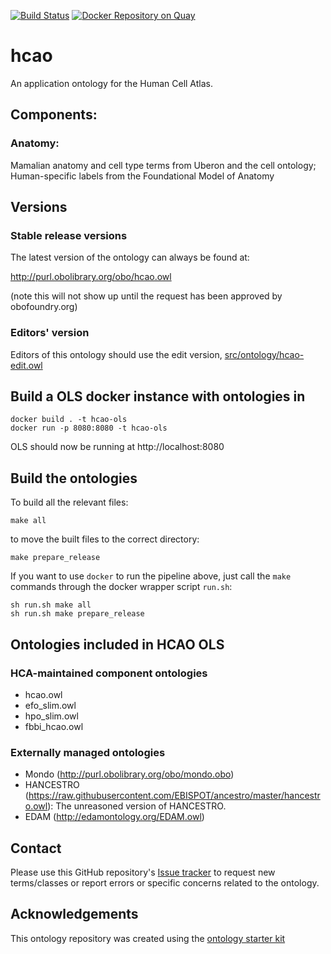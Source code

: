 [![Build Status](https://travis-ci.org/HumanCellAtlas/ontology.svg?branch=master)](https://travis-ci.org/HumanCellAtlas/ontology)
[![Docker Repository on Quay](https://quay.io/repository/humancellatlas/ontology/status "Docker Repository on Quay")](https://quay.io/repository/humancellatlas/ontology)

# hcao

An application ontology for the Human Cell Atlas.  

## Components: 

### Anatomy:

Mamalian anatomy and cell type terms from Uberon and the cell ontology;  Human-specific labels from the Foundational Model of Anatomy

## Versions

### Stable release versions

The latest version of the ontology can always be found at:

http://purl.obolibrary.org/obo/hcao.owl

(note this will not show up until the request has been approved by obofoundry.org)

### Editors' version

Editors of this ontology should use the edit version, [src/ontology/hcao-edit.owl](src/ontology/hcao-edit.owl)

## Build a OLS docker instance with ontologies in

```
docker build . -t hcao-ols
docker run -p 8080:8080 -t hcao-ols 
``` 

OLS should now be running at http://localhost:8080

## Build the ontologies

To build all the relevant files:

```
make all
```

to move the built files to the correct directory:

```
make prepare_release
```

If you want to use `docker` to run the pipeline above, just call the `make` commands through the docker wrapper script `run.sh`:

```
sh run.sh make all
sh run.sh make prepare_release
```

## Ontologies included in HCAO OLS

### HCA-maintained component ontologies

- hcao.owl
- efo_slim.owl
- hpo_slim.owl
- fbbi_hcao.owl

### Externally managed ontologies

- Mondo (http://purl.obolibrary.org/obo/mondo.obo)
- HANCESTRO (https://raw.githubusercontent.com/EBISPOT/ancestro/master/hancestro.owl): The unreasoned version of HANCESTRO.
- EDAM (http://edamontology.org/EDAM.owl)


## Contact

Please use this GitHub repository's [Issue tracker](https://github.com/HumanCellAtlas/ontology/issues) to request new terms/classes or report errors or specific concerns related to the ontology.

## Acknowledgements

This ontology repository was created using the [ontology starter kit](https://github.com/INCATools/ontology-starter-kit)
